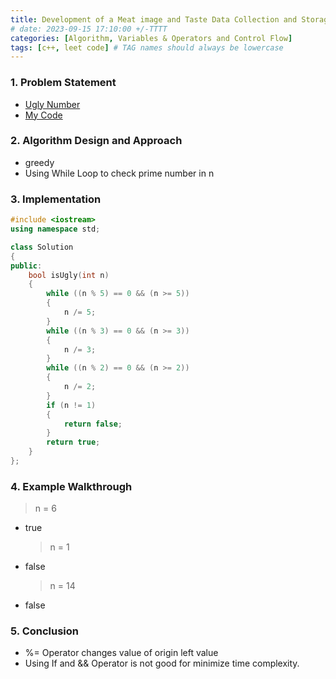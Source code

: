 ```yaml
---
title: Development of a Meat image and Taste Data Collection and Storage System
# date: 2023-09-15 17:10:00 +/-TTTT
categories: [Algorithm, Variables & Operators and Control Flow]
tags: [c++, leet code] # TAG names should always be lowercase
---
```


### 1. Problem Statement

- [Ugly Number](https://leetcode.com/problems/ugly-number/)
- [My Code](https://github.com/SincerityHun/coding_test>)

### 2. Algorithm Design and Approach

- greedy
- Using While Loop to check prime number in n

### 3. Implementation

```cpp
#include <iostream>
using namespace std;

class Solution
{
public:
    bool isUgly(int n)
    {
        while ((n % 5) == 0 && (n >= 5))
        {
            n /= 5;
        }
        while ((n % 3) == 0 && (n >= 3))
        {
            n /= 3;
        }
        while ((n % 2) == 0 && (n >= 2))
        {
            n /= 2;
        }
        if (n != 1)
        {
            return false;
        }
        return true;
    }
};
```

### 4. Example Walkthrough

> n = 6

- true
  > n = 1
- false
  > n = 14
- false

### 5. Conclusion

- %= Operator changes value of origin left value
- Using If and && Operator is not good for minimize time complexity.

